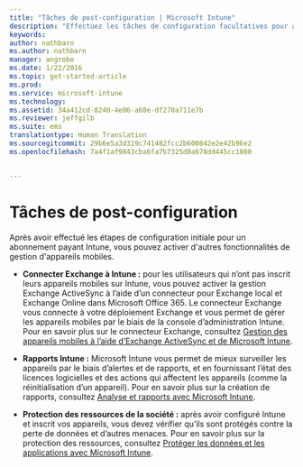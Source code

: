 ```yaml
---
title: "Tâches de post-configuration | Microsoft Intune"
description: "Effectuez les tâches de configuration facultatives pour améliorer les fonctionnalités de gestion des appareils mobiles."
keywords: 
author: nathbarn
ms.author: nathbarn
manager: angrobe
ms.date: 1/22/2016
ms.topic: get-started-article
ms.prod: 
ms.service: microsoft-intune
ms.technology: 
ms.assetid: 34a412cd-8240-4e06-a60e-df270a711e7b
ms.reviewer: jeffgilb
ms.suite: ems
translationtype: Human Translation
ms.sourcegitcommit: 29b6e5a3d319c741482fcc2b600842e2e42b96e2
ms.openlocfilehash: 7a4f1af9843cba6fa7b7325d0a678dd445cc1000


---
```


# <a name="post-configuration-tasks"></a>Tâches de post-configuration
Après avoir effectué les étapes de configuration initiale pour un abonnement payant Intune, vous pouvez activer d'autres fonctionnalités de gestion d'appareils mobiles.

-   **Connecter Exchange à Intune :** pour les utilisateurs qui n’ont pas inscrit leurs appareils mobiles sur Intune, vous pouvez activer la gestion Exchange ActiveSync à l’aide d’un connecteur pour Exchange local et Exchange Online dans Microsoft Office 365. Le connecteur Exchange vous connecte à votre déploiement Exchange et vous permet de gérer les appareils mobiles par le biais de la console d’administration Intune. Pour en savoir plus sur le connecteur Exchange, consultez [Gestion des appareils mobiles à l’aide d’Exchange ActiveSync et de Microsoft Intune](/intune/deploy-use/mobile-device-management-with-exchange-activesync-and-microsoft-intune).

-   **Rapports Intune :** Microsoft Intune vous permet de mieux surveiller les appareils par le biais d’alertes et de rapports, et en fournissant l’état des licences logicielles et des actions qui affectent les appareils (comme la réinitialisation d’un appareil).  Pour en savoir plus sur la création de rapports, consultez [Analyse et rapports avec Microsoft Intune](/intune/deploy-use/monitoring-and-reports-with-microsoft-intune).

-   **Protection des ressources de la société :** après avoir configuré Intune et inscrit vos appareils, vous devez vérifier qu’ils sont protégés contre la perte de données et d’autres menaces. Pour en savoir plus sur la protection des ressources, consultez [Protéger les données et les applications avec Microsoft Intune](/Intune/deploy-use/protect-apps-and-data-with-microsoft-intune).



<!--HONumber=Nov16_HO4-->


